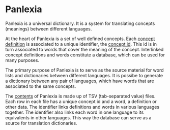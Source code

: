 # Panlexia

Panlexia is a universal dictionary.
It is a system for translating concepts (meanings) between different languages.

At the heart of Panlexia is a set of well defined concepts.
Each [concept definition](definition.md) is associated to a unique identifier, the [concept id](id.md).
This id is in turn associated to words that cover the meaning of the concept.
Interlinked concept definitions and words constitute a database, which can be used for many purposes.

The primary purpose of Panlexia is to serve as the source material for word lists and dictionaries between different languages.
It is possibe to generate a dictionary between any pair of languages,
which have words that are associated to the same concepts.

The [contents](contents.md) of Panlexia is made up of TSV (tab-separated value) files.
Each row in each file has a unique concept id and a word, a definition or other data.
The identifier links definitions and words in various languages together.
The identifier also links each word in one language to its equivalents in other languages.
This way the database can serve as a source for translation dictionaries.
